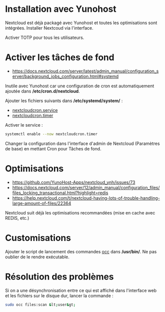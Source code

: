 # Installation avec Yunohost

Nextcloud est déjà packagé avec Yunohost et toutes les optimisations sont intégrées. Installer Nextcoud via l'interface.

Activer TOTP pour tous les utilisateurs.

# Activer les tâches de fond
- https://docs.nextcloud.com/server/latest/admin_manual/configuration_server/background_jobs_configuration.html#systemd

Inutile avec Yunohost car une configuration de cron est automatiquement ajoutée dans **/etc/cron.d/nextcloud**.

Ajouter les fichiers suivants dans **/etc/systemd/system/** :
- [nextcloudcron.service](etc/systemd/system/nextcloudcron.service)
- [nextcloudcron.timer](etc/systemd/system/nextcloudcron.timer)

Activer le service :
```bash
systemctl enable --now nextcloudcron.timer

```

Changer la configuration dans l'interface d'admin de Nextcloud (Paramètres de base) en mettant Cron pour Tâches de fond.

# Optimisations

- https://github.com/YunoHost-Apps/nextcloud_ynh/issues/73
- https://docs.nextcloud.com/server/12/admin_manual/configuration_files/files_locking_transactional.html?highlight=redis
- https://help.nextcloud.com/t/nextcloud-having-lots-of-trouble-handling-large-amount-of-files/22364

Nextcloud suit déjà les optimisations recommandées (mise en cache avec REDIS, etc.)

# Customisations

Ajouter le script de lancement des commandes [occ](./usr/bin/occ) dans **/usr/bin/**. Ne pas oublier de le rendre exécutable.

# Résolution des problèmes

Si on a une désynchronisation entre ce qui est affiché dans l'interface web et les fichiers sur le disque dur, lancer la commande :
```bash
sudo occ files:scan &lt;user&gt;
```
